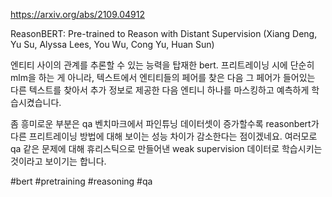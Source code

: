 https://arxiv.org/abs/2109.04912

ReasonBERT: Pre-trained to Reason with Distant Supervision (Xiang Deng, Yu Su, Alyssa Lees, You Wu, Cong Yu, Huan Sun)

엔티티 사이의 관계를 추론할 수 있는 능력을 탑재한 bert. 프리트레이닝 시에 단순히 mlm을 하는 게 아니라, 텍스트에서 엔티티들의 페어를 찾은 다음 그 페어가 들어있는 다른 텍스트를 찾아서 추가 정보로 제공한 다음 엔티니 하나를 마스킹하고 예측하게 학습시켰습니다.

좀 흥미로운 부분은 qa 벤치마크에서 파인튜닝 데이터셋이 증가할수록 reasonbert가 다른 프리트레이닝 방법에 대해 보이는 성능 차이가 감소한다는 점이겠네요. 여러모로 qa 같은 문제에 대해 휴리스틱으로 만들어낸 weak supervision 데이터로 학습시키는 것이라고 보이기는 합니다.

#bert #pretraining #reasoning #qa